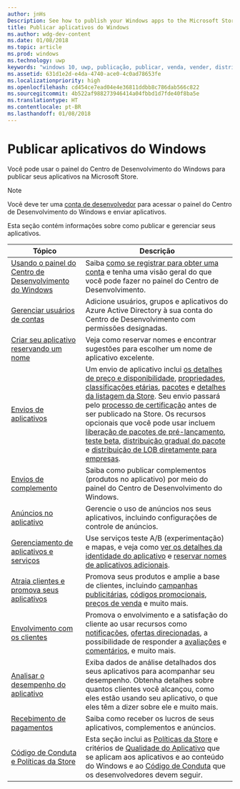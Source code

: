 ```yaml
---
author: jnHs
Description: See how to publish your Windows apps to the Microsoft Store.
title: Publicar aplicativos do Windows
ms.author: wdg-dev-content
ms.date: 01/08/2018
ms.topic: article
ms.prod: windows
ms.technology: uwp
keywords: "windows 10, uwp, publicação, publicar, venda, vender, distribuir, distribuição, store, painel"
ms.assetid: 631d1e2d-e4da-4740-ace0-4c0ad78653fe
ms.localizationpriority: high
ms.openlocfilehash: cd454ce7ead04e4e36811ddbb8c786dab566c822
ms.sourcegitcommit: 4b522af988273946414a04fbbd1d7fde40f8ba5e
ms.translationtype: HT
ms.contentlocale: pt-BR
ms.lasthandoff: 01/08/2018
---
```

# <a name="publish-windows-apps"></a>Publicar aplicativos do Windows

Você pode usar o painel do Centro de Desenvolvimento do Windows para publicar seus aplicativos na Microsoft Store. 

> [!NOTE]
> Você deve ter uma [conta de desenvolvedor](http://go.microsoft.com/fwlink/p/?LinkId=615100) para acessar o painel do Centro de Desenvolvimento do Windows e enviar aplicativos.

Esta seção contém informações sobre como publicar e gerenciar seus aplicativos.

| **Tópico** | **Descrição** |
|-----------|-----------------|
| [Usando o painel do Centro de Desenvolvimento do Windows](using-the-windows-dev-center-dashboard.md) | Saiba [como se registrar para obter uma conta](opening-a-developer-account.md) e tenha uma visão geral do que você pode fazer no painel do Centro de Desenvolvimento. |
| [Gerenciar usuários de contas](manage-account-users.md) | Adicione usuários, grupos e aplicativos do Azure Active Directory à sua conta do Centro de Desenvolvimento com permissões designadas. |
| [Criar seu aplicativo reservando um nome](create-your-app-by-reserving-a-name.md) | Veja como reservar nomes e encontrar sugestões para escolher um nome de aplicativo excelente. |
| [Envios de aplicativos](app-submissions.md) | Um envio de aplicativo inclui [os detalhes de preço e disponibilidade](set-app-pricing-and-availability.md), [propriedades](enter-app-properties.md), [classificações etárias](age-ratings.md), [pacotes](upload-app-packages.md) e [detalhes da listagem da Store](create-app-store-listings.md). Seu envio passará pelo [processo de certificação](the-app-certification-process.md) antes de ser publicado na Store. Os recursos opcionais que você pode usar incluem [liberação de pacotes de pré-lançamento](package-flights.md), [teste beta](beta-testing-and-targeted-distribution.md), [distribuição gradual do pacote](gradual-package-rollout.md) e [distribuição de LOB diretamente para empresas](distribute-lob-apps-to-enterprises.md). |
| [Envios de complemento](add-on-submissions.md) | Saiba como publicar complementos (produtos no aplicativo) por meio do painel do Centro de Desenvolvimento do Windows. |
| [Anúncios no aplicativo](in-app-ads.md) | Gerencie o uso de anúncios nos seus aplicativos, incluindo configurações de controle de anúncios. |
| [Gerenciamento de aplicativos e serviços](app-management-and-services.md) | Use serviços teste A/B (experimentação) e mapas, e veja como [ver os detalhes da identidade do aplicativo](view-app-identity-details.md) e [reservar nomes de aplicativos adicionais](manage-app-names.md). |
| [Atraia clientes e promova seus aplicativos](attract-customers-and-promote-your-apps.md) | Promova seus produtos e amplie a base de clientes, incluindo [campanhas publicitárias](create-an-ad-campaign-for-your-app.md), [códigos promocionais](generate-promotional-codes.md), [preços de venda](put-apps-and-add-ons-on-sale.md) e muito mais. |
| [Envolvimento com os clientes](engage-with-your-customers.md) | Promova o envolvimento e a satisfação do cliente ao usar recursos como [notificações](send-push-notifications-to-your-apps-customers.md), [ofertas direcionadas](use-targeted-offers-to-maximize-engagement-and-conversions.md), a possibilidade de responder a [avaliações](respond-to-customer-reviews.md) e [comentários](respond-to-customer-feedback.md), e muito mais. 
| [Analisar o desempenho do aplicativo](analytics.md) | Exiba dados de análise detalhados dos seus aplicativos para acompanhar seu desempenho. Obtenha detalhes sobre quantos clientes você alcançou, como eles estão usando seu aplicativo, o que eles têm a dizer sobre ele e muito mais.|
| [Recebimento de pagamentos](getting-paid-apps.md) | Saiba como receber os lucros de seus aplicativos, complementos e anúncios. |
| [Código de Conduta e Políticas da Store](https://docs.microsoft.com/legal/windows/agreements/store-policies-and-code-of-conduct) | Esta seção inclui as [Políticas da Store](https://docs.microsoft.com/legal/windows/agreements/store-policies) e critérios de [Qualidade do Aplicativo](https://docs.microsoft.com/legal/windows/agreements/store-app-quality) que se aplicam aos aplicativos e ao conteúdo do Windows e ao [Código de Conduta](https://docs.microsoft.com/legal/windows/agreements/store-developer-code-of-conduct) que os desenvolvedores devem seguir. |
 
